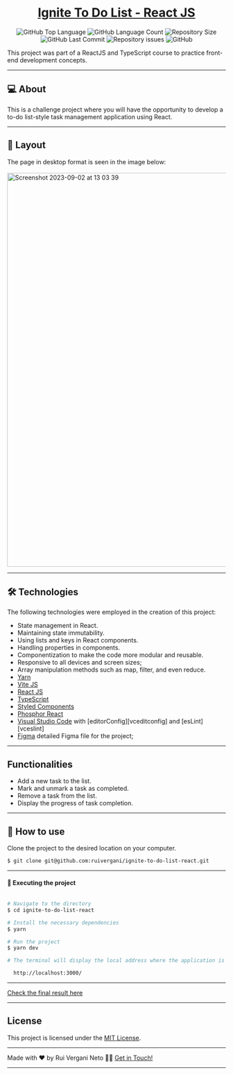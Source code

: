 <p align="center">
  <h1 align="center"><a href="https://ruivergani.github.io/lp-pokemon/">Ignite To Do List - React JS</a></h1>
</p>

<p align="center" margin-top="25px" >
  <img alt="GitHub Top Language" src="https://img.shields.io/github/languages/top/ruivergani/ignite-to-do-list-react">

  <img alt="GitHub Language Count" src="https://img.shields.io/github/languages/count/ruivergani/ignite-to-do-list-react">

  <img alt="Repository Size" src="https://img.shields.io/github/repo-size/ruivergani/ignite-to-do-list-react">

  <img alt="GitHub Last Commit" src="https://img.shields.io/github/last-commit/ruivergani/ignite-to-do-list-react">

  <img alt="Repository issues" src="https://img.shields.io/github/issues/ruivergani/ignite-to-do-list-react">

  <img alt="GitHub" src="https://img.shields.io/github/license/ruivergani/ignite-to-do-list-react">
</p>

This project was part of a ReactJS and TypeScript course to practice front-end development concepts.
___

## 💻 About

This is a challenge project where you will have the opportunity to develop a to-do list-style task management application using React.


___

## 🎨 Layout
The page in desktop format is seen in the image below:
\
\
<img width="909" alt="Screenshot 2023-09-02 at 13 03 39" src="https://github.com/ruivergani/ignite-to-do-list-react/assets/70537459/edecd609-96e7-4923-b752-081ccf4cb355">


___

## 🛠 Technologies

The following technologies were employed in the creation of this project:

- State management in React.
- Maintaining state immutability.
- Using lists and keys in React components.
- Handling properties in components.
- Componentization to make the code more modular and reusable.
- Responsive to all devices and screen sizes;
- Array manipulation methods such as map, filter, and even reduce. 
- [Yarn](https://vitejs.dev/)
- [Vite JS](https://vitejs.dev/)
- [React JS](https://reactjs.org/)
- [TypeScript](https://www.typescriptlang.org/)
- [Styled Components](https://styled-components.com/)
- [Phosphor React](https://phosphoricons.com/)
- [Visual Studio Code](https://code.visualstudio.com/) with [editorConfig][vceditconfig] and [esLint][vceslint]
- [Figma](https://www.figma.com/file/QngNpEvtTk7XN61PObI3Ro/Ignite-Feed?type=design&node-id=26%3A12&mode=design&t=GL7dPs6g1RYCtsB6-1) detailed Figma file for the project;


___

## Functionalities

- Add a new task to the list.
- Mark and unmark a task as completed.
- Remove a task from the list.
- Display the progress of task completion.
  
___

## 🚀 How to use

Clone the project to the desired location on your computer.

```bash
$ git clone git@github.com:ruivergani/ignite-to-do-list-react.git
```
___

#### 🚧 Executing the project
```bash

# Navigate to the directory
$ cd ignite-to-do-list-react

# Install the necessary dependencies
$ yarn

# Run the project
$ yarn dev

# The terminal will display the local address where the application is running (something like this):

  http://localhost:3000/

```
___

[Check the final result here]()

___

## License

This project is licensed under the [MIT License](https://opensource.org/license/mit/).
___

Made with ❤️ by Rui Vergani Neto 👋🏽 [Get in Touch!](https://www.linkedin.com/in/ruivergani/)

---

 

